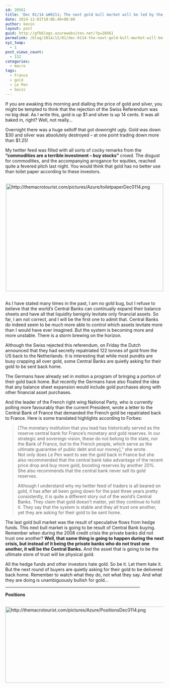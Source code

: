 ```yaml
---
id: 20561
title: 'Dec 01/14 &#8211; The next gold bull market will be led by the Central Banks'
date: 2014-12-01T10:06:40+00:00
author: kevin
layout: post
guid: http://gfbblogs.azurewebsites.net/?p=20561
permalink: /blog/2014/12/01/dec-0114-the-next-gold-bull-market-will-be-led-by-the-central-banks/
xyz_twap:
  - 1
post_views_count:
  - 132
categories:
  - macro
tags:
  - France
  - gold
  - Le Pen
  - Swiss
---
```

If you are awaking this morning and dialling the price of gold and silver, you might be tempted to think that the rejection of the Swiss Referendum was no big deal. As I write this, gold is up $1 and silver is up 14 cents. It was all baked in, right? Well, not really&#8230;

Overnight there was a huge selloff that got downright ugly. Gold was down $30 and silver was absolutely destroyed &#8211; at one point trading down more than $1.25!

My twitter feed was filled with all sorts of cocky remarks from the **&#8220;commodities are a terrible investment &#8211; buy stocks&#8221;** crowd. The disgust for commodities, and the accompanying arrogance for equities, reached quite a fevered pitch last night. You would think that gold has no better use than toilet paper according to these investors.


  <img src="http://themacrotourist.com/pictures/Azure/toiletpaperDec0114.png" style="margin:30px auto;display:block;" alt="http://themacrotourist.com/pictures/Azure/toiletpaperDec0114.png" width="500" height="342">

As I have stated many times in the past, I am no gold bug, but I refuse to believe that the world&#8217;s Central Banks can continually expand their balance sheets and have all that liquidity benignly levitate only financial assets. So far, I am not correct, and I will be the first one to admit that. Central Banks do indeed seem to be much more able to control which assets levitate more than I would have ever imagined. But the system is becoming more and more unstable. There is a storm brewing on the horizon.

Although the Swiss rejected this referendum, on Friday the Dutch announced that they had secretly repatriated 122 tonnes of gold from the US back to the Netherlands. It is interesting that while most pundits are busy crapping all over gold, some Central Banks are quietly asking for their gold to be sent back home. 

The Germans have already set in motion a program of bringing a portion of their gold back home. But recently the Germans have also floated the idea that any balance sheet expansion would include gold purchases along with other financial asset purchases. 

And the leader of the French right wing National Party, who is currently polling more favourably than the current President, wrote a letter to the Central Bank of France that demanded the French gold be repatriated back to France. Here is some translated highlights according to Forbes:

> [The monetary institution that you lead has historically served as the reserve central bank for France’s monetary and gold reserves. In our strategic and sovereign vision, these do not belong to the state, nor the Bank of France, but to the French people, which serve as the ultimate guarantee of public debt and our money],” she wrote.  
> Not only does Le Pen want to see the gold back in France but she also recommended that the central bank take advantage of the recent price drop and buy more gold, boosting reserves by another 20%. She also recommends that the central bank never sell its gold reserves.</p> 
Although I understand why my twitter feed of traders is all beared on gold, it has after all been going down for the past three years pretty consistently, it is quite a different story out of the world&#8217;s Central Banks. They claim that gold doesn&#8217;t matter, yet they continue to hold it. They say that the system is stable and they all trust one another, yet they are asking for their gold to be sent home. 

The last gold bull market was the result of speculative flows from hedge funds. This next bull market is going to be result of Central Bank buying. Remember when during the 2008 credit crisis the private banks did not trust one another? **Well, that same thing is going to happen during the next crisis, but instead of it being the private banks who do not trust one another, it will be the Central Banks.** And the asset that is going to be the ultimate store of trust will be physical gold. 

All the hedge funds and other investors hate gold. So be it. Let them hate it. But the next round of buyers are quietly asking for their gold to be delivered back home. Remember to watch what they do, not what they say. And what they are doing is unambiguously bullish for gold&#8230;

<hr size="3" width="85%" />

**Positions**


  <img src="http://themacrotourist.com/pictures/Azure/PositionsDec0114.png" style="margin:30px auto;display:block;" alt="http://themacrotourist.com/pictures/Azure/PositionsDec0114.png" width="600" height="242"></p>